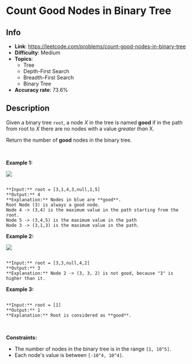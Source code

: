 # Count Good Nodes in Binary Tree

## Info  
- **Link**: https://leetcode.com/problems/count-good-nodes-in-binary-tree
- **Difficulty**: Medium  
- **Topics**:   
    - Tree
    - Depth-First Search
    - Breadth-First Search
    - Binary Tree
- **Accuracy rate**: 73.6%  

## Description  
    
Given a binary tree `root`, a node *X* in the tree is named **good** if in the path from root to *X* there are no nodes with a value *greater than* X.


Return the number of **good** nodes in the binary tree.


 


**Example 1:**


**![](https://assets.leetcode.com/uploads/2020/04/02/test_sample_1.png)**



```

**Input:** root = [3,1,4,3,null,1,5]
**Output:** 4
**Explanation:** Nodes in blue are **good**.
Root Node (3) is always a good node.
Node 4 -> (3,4) is the maximum value in the path starting from the root.
Node 5 -> (3,4,5) is the maximum value in the path
Node 3 -> (3,1,3) is the maximum value in the path.
```

**Example 2:**


**![](https://assets.leetcode.com/uploads/2020/04/02/test_sample_2.png)**



```

**Input:** root = [3,3,null,4,2]
**Output:** 3
**Explanation:** Node 2 -> (3, 3, 2) is not good, because "3" is higher than it.
```

**Example 3:**



```

**Input:** root = [1]
**Output:** 1
**Explanation:** Root is considered as **good**.
```

 


**Constraints:**


* The number of nodes in the binary tree is in the range `[1, 10^5]`.
* Each node's value is between `[-10^4, 10^4]`.
  
    
